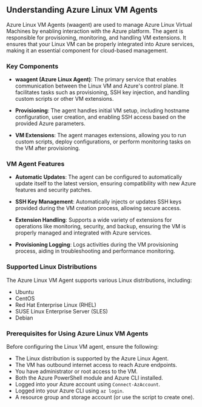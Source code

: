 ## Understanding Azure Linux VM Agents

Azure Linux VM Agents (waagent) are used to manage Azure Linux Virtual Machines by enabling interaction with the Azure platform. The agent is responsible for provisioning, monitoring, and handling VM extensions. It ensures that your Linux VM can be properly integrated into Azure services, making it an essential component for cloud-based management.

### Key Components

- **waagent (Azure Linux Agent)**: The primary service that enables communication between the Linux VM and Azure's control plane. It facilitates tasks such as provisioning, SSH key injection, and handling custom scripts or other VM extensions.

- **Provisioning**: The agent handles initial VM setup, including hostname configuration, user creation, and enabling SSH access based on the provided Azure parameters.

- **VM Extensions**: The agent manages extensions, allowing you to run custom scripts, deploy configurations, or perform monitoring tasks on the VM after provisioning.

### VM Agent Features

- **Automatic Updates**: The agent can be configured to automatically update itself to the latest version, ensuring compatibility with new Azure features and security patches.

- **SSH Key Management**: Automatically injects or updates SSH keys provided during the VM creation process, allowing secure access.

- **Extension Handling**: Supports a wide variety of extensions for operations like monitoring, security, and backup, ensuring the VM is properly managed and integrated with Azure services.

- **Provisioning Logging**: Logs activities during the VM provisioning process, aiding in troubleshooting and performance monitoring.

### Supported Linux Distributions

The Azure Linux VM Agent supports various Linux distributions, including:

- Ubuntu
- CentOS
- Red Hat Enterprise Linux (RHEL)
- SUSE Linux Enterprise Server (SLES)
- Debian

### Prerequisites for Using Azure Linux VM Agents

Before configuring the Linux VM agent, ensure the following:

- The Linux distribution is supported by the Azure Linux Agent.
- The VM has outbound internet access to reach Azure endpoints.
- You have administrator or root access to the VM.
- Both the Azure PowerShell module and Azure CLI installed.
- Logged into your Azure account using `Connect-AzAccount`.
- Logged into your Azure CLI using `az login`.
- A resource group and storage account (or use the script to create one).